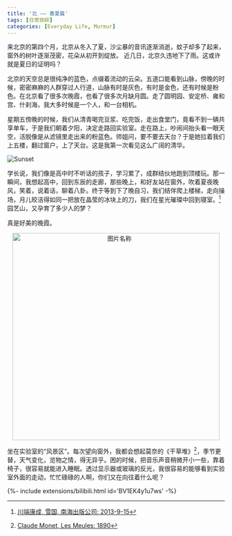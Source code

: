 ```yaml
---
title: '北 —— 春夏篇'
tags: [日常琐碎]
categories: [Everyday Life, Murmur]
---
```


来北京的第四个月，北京从冬入了夏，沙尘暴的音讯逐渐消逝，蚊子却多了起来，窗外的树叶逐渐茂密，花朵从初开到绽放。
近几日，北京久违地下了雨。这或许就是夏日的证明吗？

<!--more-->

北京的天空总是很纯净的蓝色，点缀着流动的云朵。五道口能看到山脉，傍晚的时候，密密麻麻的人群穿过人行道，山脉有时是灰色，有时是金色，还有时候是粉色。在北京看了很多次晚霞，也看了很多次月缺月圆。走了圆明园、安定桥、雍和宫、什刹海，我大多时候是一个人，和一台相机。

星期五傍晚的时候，我们从清青喝完豆浆、吃完饭，走出食堂门，竟看不到一辆共享单车，于是我们朝着夕阳，决定走路回实验室。走在路上，吵闹间抬头看一眼天空，活脱像是从滤镜里走出来的粉蓝色。师姐问，要不要去天台？于是她拉着我们上五楼，翻过窗户，上了天台。这是我第一次看见这么广阔的清华。

![Sunset](https://xtopia-1258297046.cos.ap-shanghai.myqcloud.com/sunset.jpg)

学长说，我们像是高中时不听话的孩子，学习累了，成群结伙地跑到顶楼玩。那一瞬间，我想起高中，回到东辰的走廊，那些晚上，和好友站在窗外，吹着夏夜晚风，笑着，说着话，聊着八卦。终于等到下了晚自习，我们结伴爬上楼梯，走向操场，月儿皎洁得如同一把放在晶莹的冰块上的刀，我们在星光璀璨中回到寝室。[^1] 园艺山，又孕育了多少人的梦？

真是好美的晚霞。

<div  align="center">    
 <img src="https://xtopia-1258297046.cos.ap-shanghai.myqcloud.com/thu.jpg" width = "480" alt="图片名称" align=center />
</div>

坐在实验室的“风景区”。每次望向窗外，我都会想起莫奈的《干草堆》[^2]，季节更替，天气变化，览物之情，得无异乎。困的时候，把音乐声音稍微开小一些，靠着椅子，很容易就能进入睡眠。透过显示器或玻璃的反光，我很容易的能够看到实验室外面的走动，忙忙碌碌的人啊，你们又在向往着什么呢？

<div>{%- include extensions/bilibili.html id='BV1EK4y1u7ws' -%}</div>

[^1]: [川端康成, 雪国, 南海出版公司: 2013-9-15](https://book.douban.com/subject/24736899/)
[^2]: [Claude Monet, Les Meules: 1890](https://zh.wikipedia.org/wiki/%E4%B9%BE%E8%8D%89%E5%A0%86_(%E8%8E%AB%E5%A5%88))